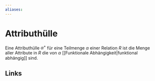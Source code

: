 ```yaml
---
aliases: 
---
```

# Attributhülle 
Eine Attributhülle $\alpha^{+}$ für eine Teilmenge $\alpha$ einer Relation $R$ ist die Menge aller Attribute in $R$ die von $\alpha$ [[Funktionale Abhängigkeit|funktional abhängig]] sind.

## Links